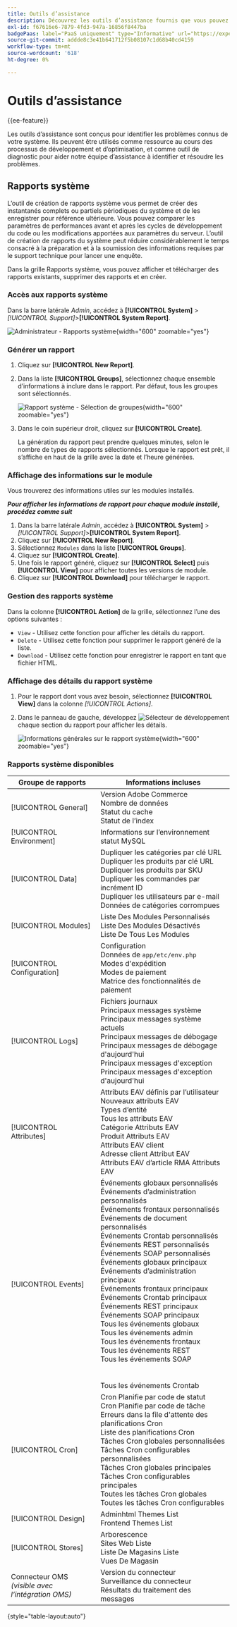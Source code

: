 ```yaml
---
title: Outils d’assistance
description: Découvrez les outils d’assistance fournis que vous pouvez utiliser pour identifier les problèmes de votre système.
exl-id: f67616e6-7879-4fd3-947a-16856f8447ba
badgePaas: label="PaaS uniquement" type="Informative" url="https://experienceleague.adobe.com/en/docs/commerce/user-guides/product-solutions" tooltip="S’applique uniquement aux projets Adobe Commerce on Cloud (infrastructure PaaS gérée par Adobe) et aux projets On-premise."
source-git-commit: addde8c3e41b641712f5b08107c1d68b40cd4159
workflow-type: tm+mt
source-wordcount: '618'
ht-degree: 0%

---
```


# Outils d’assistance

{{ee-feature}}

Les outils d’assistance sont conçus pour identifier les problèmes connus de votre système. Ils peuvent être utilisés comme ressource au cours des processus de développement et d’optimisation, et comme outil de diagnostic pour aider notre équipe d’assistance à identifier et résoudre les problèmes.

## Rapports système

L’outil de création de rapports système vous permet de créer des instantanés complets ou partiels périodiques du système et de les enregistrer pour référence ultérieure. Vous pouvez comparer les paramètres de performances avant et après les cycles de développement du code ou les modifications apportées aux paramètres du serveur. L’outil de création de rapports du système peut réduire considérablement le temps consacré à la préparation et à la soumission des informations requises par le support technique pour lancer une enquête.

Dans la grille Rapports système, vous pouvez afficher et télécharger des rapports existants, supprimer des rapports et en créer.

### Accès aux rapports système

Dans la barre latérale _Admin_, accédez à **[!UICONTROL System]** > _[!UICONTROL Support]_>**[!UICONTROL System Report]**.

![Administrateur - Rapports système](./assets/reports.png){width="600" zoomable="yes"}

### Générer un rapport

1. Cliquez sur **[!UICONTROL New Report]**.

1. Dans la liste **[!UICONTROL Groups]**, sélectionnez chaque ensemble d’informations à inclure dans le rapport. Par défaut, tous les groupes sont sélectionnés.

   ![Rapport système - Sélection de groupes](./assets/report-create.png){width="600" zoomable="yes"}

1. Dans le coin supérieur droit, cliquez sur **[!UICONTROL Create]**.

   La génération du rapport peut prendre quelques minutes, selon le nombre de types de rapports sélectionnés. Lorsque le rapport est prêt, il s’affiche en haut de la grille avec la date et l’heure générées.

### Affichage des informations sur le module

Vous trouverez des informations utiles sur les modules installés.

**_Pour afficher les informations de rapport pour chaque module installé, procédez comme suit_**

1. Dans la barre latérale _Admin_, accédez à **[!UICONTROL System]** > _[!UICONTROL Support]_>**[!UICONTROL System Report]**.
1. Cliquez sur **[!UICONTROL New Report]**.
1. Sélectionnez `Modules` dans la liste **[!UICONTROL Groups]**.
1. Cliquez sur **[!UICONTROL Create]**.
1. Une fois le rapport généré, cliquez sur **[!UICONTROL Select]** puis **[!UICONTROL View]** pour afficher toutes les versions de module.
1. Cliquez sur **[!UICONTROL Download]** pour télécharger le rapport.

### Gestion des rapports système

Dans la colonne **[!UICONTROL Action]** de la grille, sélectionnez l’une des options suivantes :

- `View` - Utilisez cette fonction pour afficher les détails du rapport.
- `Delete` - Utilisez cette fonction pour supprimer le rapport généré de la liste.
- `Download` - Utilisez cette fonction pour enregistrer le rapport en tant que fichier HTML.

### Affichage des détails du rapport système

1. Pour le rapport dont vous avez besoin, sélectionnez **[!UICONTROL View]** dans la colonne _[!UICONTROL Actions]_.

1. Dans le panneau de gauche, développez ![Sélecteur de développement](../assets/icon-display-expand.png) chaque section du rapport pour afficher les détails.

   ![Informations générales sur le rapport système](./assets/report-information.png){width="600" zoomable="yes"}

### Rapports système disponibles

| Groupe de rapports | Informations incluses |
| ------------ | -------------------- |
| [!UICONTROL General] | Version Adobe Commerce<br>Nombre de données<br>Statut du cache<br>Statut de l’index |
| [!UICONTROL Environment] | Informations sur l’environnement <br> statut MySQL |
| [!UICONTROL Data] | Dupliquer les catégories par clé URL<br>Dupliquer les produits par clé URL<br>Dupliquer les produits par SKU<br>Dupliquer les commandes par incrément ID<br>Dupliquer les utilisateurs par e-mail<br>Données de catégories corrompues |
| [!UICONTROL Modules] | Liste Des Modules Personnalisés<br>Liste Des Modules Désactivés<br>Liste De Tous Les Modules |
| [!UICONTROL Configuration] | Configuration<br>Données de `app/etc/env.php`<br>Modes d&#39;expédition<br>Modes de paiement<br>Matrice des fonctionnalités de paiement |
| [!UICONTROL Logs] | Fichiers journaux<br>Principaux messages système<br>Principaux messages système actuels<br>Principaux messages de débogage<br>Principaux messages de débogage d&#39;aujourd&#39;hui<br>Principaux messages d&#39;exception<br>Principaux messages d&#39;exception d&#39;aujourd&#39;hui |
| [!UICONTROL Attributes] | Attributs EAV définis par l’utilisateur<br>Nouveaux attributs EAV<br>Types d’entité<br>Tous les attributs EAV<br>Catégorie Attributs EAV<br>Produit Attributs EAV<br>Attributs EAV client<br>Adresse client Attribut EAV<br>Attributs EAV d’article RMA Attributs EAV |
| [!UICONTROL Events] | Événements globaux personnalisés<br>Événements d’administration personnalisés<br>Événements frontaux personnalisés<br>Événements de document personnalisés<br>Événements Crontab personnalisés<br>Événements REST personnalisés<br>Événements SOAP personnalisés<br>Événements globaux principaux<br>Événements d’administration principaux<br>Événements frontaux principaux<br>Événements Crontab principaux<br>Événements REST principaux<br>Événements SOAP principaux<br>Tous les événements globaux<br>Tous les événements admin<br>Tous les événements frontaux<br>Tous les événements REST<br>Tous les événements SOAP<br><br><br> Tous les événements Crontab |
| [!UICONTROL Cron] | Cron Planifie par code de statut<br>Cron Planifie par code de tâche<br>Erreurs dans la file d&#39;attente des planifications Cron<br>Liste des planifications Cron<br>Tâches Cron globales personnalisées<br>Tâches Cron configurables personnalisées<br>Tâches Cron globales principales<br>Tâches Cron configurables principales<br>Toutes les tâches Cron globales<br>Toutes les tâches Cron configurables |
| [!UICONTROL Design] | Adminhtml Themes List<br>Frontend Themes List |
| [!UICONTROL Stores] | Arborescence <br> Sites Web Liste<br>Liste De Magasins Liste <br> Vues De Magasin |
| Connecteur OMS <br>_(visible avec l’intégration OMS)_ | Version du connecteur<br>Surveillance du connecteur<br>Résultats du traitement des messages |

{style="table-layout:auto"}
